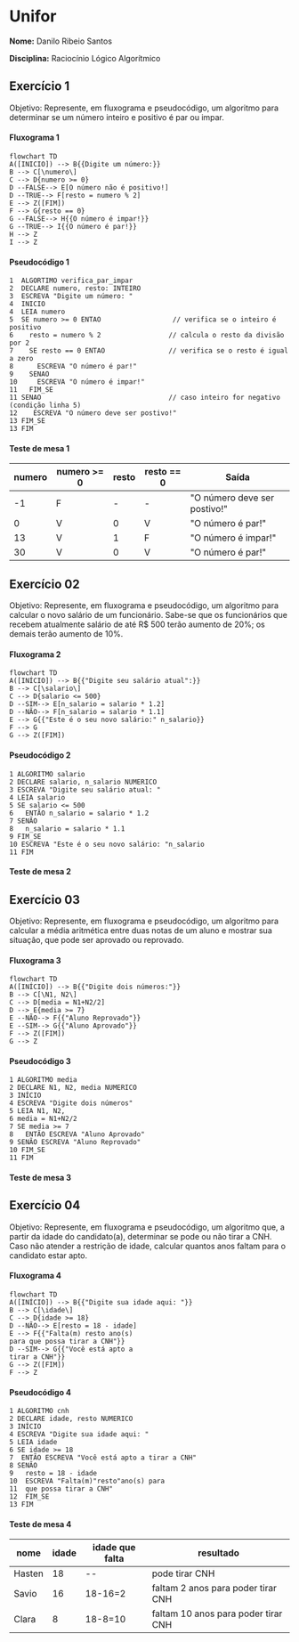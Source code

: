 # Unifor
**Nome:** Danilo Ribeio Santos

**Disciplina:** Raciocínio Lógico Algorítmico
## Exercício 1
Objetivo: Represente, em fluxograma e pseudocódigo, um algoritmo para determinar se um número inteiro e positivo é par ou impar.
#### Fluxograma 1
```mermaid
flowchart TD
A([INICIO]) --> B{{Digite um número:}}
B --> C[\numero\]
C --> D{numero >= 0}
D --FALSE--> E[O número não é positivo!]
D --TRUE--> F[resto = numero % 2]
E --> Z([FIM])
F --> G{resto == 0}
G --FALSE--> H{{O número é impar!}}
G --TRUE--> I{{O número é par!}}
H --> Z
I --> Z
```
#### Pseudocódigo 1
```
1  ALGORTIMO verifica_par_impar
2  DECLARE numero, resto: INTEIRO
3  ESCREVA "Digite um número: "
4  INICIO
4  LEIA numero
5  SE numero >= 0 ENTAO                  // verifica se o inteiro é positivo
6    resto = numero % 2                 // calcula o resto da divisão por 2
7    SE resto == 0 ENTAO                // verifica se o resto é igual a zero
8      ESCREVA "O número é par!"
9    SENAO
10     ESCREVA "O número é impar!"
11   FIM_SE
11 SENAO                                // caso inteiro for negativo (condição linha 5)
12    ESCREVA "O número deve ser postivo!"
13 FIM_SE
13 FIM
```
#### Teste de mesa 1
| numero | numero >= 0 | resto | resto == 0 | Saída |
| -- | -- | -- | -- | -- | 
| -1 | F | - | - | "O número deve ser postivo!" |
| 0  | V | 0 | V | "O número é par!" |
| 13 | V | 1 | F | "O número é impar!" |
| 30 | V | 0 | V | "O número é par!" |

## Exercício 02
Objetivo: Represente, em fluxograma e pseudocódigo, um algoritmo para calcular o novo salário de um funcionário. 
Sabe-se que os funcionários que recebem atualmente salário de até R$ 500 terão aumento de 20%; os demais terão aumento de 10%.
#### Fluxograma 2
```mermaid
flowchart TD
A([INÍCIO]) --> B{{"Digite seu salário atual":}}
B --> C[\salario\]
C --> D{salario <= 500}
D --SIM--> E[n_salario = salario * 1.2]
D --NÃO--> F[n_salario = salario * 1.1]
E --> G{{"Este é o seu novo salário:" n_salario}}
F --> G
G --> Z([FIM])
```
#### Pseudocódigo 2
```
1 ALGORITMO salario
2 DECLARE salario, n_salario NUMERICO
3 ESCREVA "Digite seu salário atual: "
4 LEIA salario
5 SE salario <= 500
6 	ENTÃO n_salario = salario * 1.2
7 SENÃO
8 	n_salario = salario * 1.1
9 FIM_SE
10 ESCREVA "Este é o seu novo salário: "n_salario
11 FIM
```
#### Teste de mesa 2

## Exercício 03
Objetivo: Represente, em fluxograma e pseudocódigo, um algoritmo para calcular a média aritmética entre duas notas de um aluno e mostrar sua situação, que pode ser aprovado ou reprovado.
#### Fluxograma 3
```mermaid
flowchart TD
A([INÍCIO]) --> B{{"Digite dois números:"}}
B --> C[\N1, N2\]
C --> D[media = N1+N2/2]
D --> E{media >= 7}
E --NÃO--> F{{"Aluno Reprovado"}}
E --SIM--> G{{"Aluno Aprovado"}}
F --> Z([FIM])
G --> Z
```
#### Pseudocódigo 3
```
1 ALGORITMO media
2 DECLARE N1, N2, media NUMERICO
3 INÍCIO
4 ESCREVA "Digite dois números"
5 LEIA N1, N2, 
6 media = N1+N2/2
7 SE media >= 7
8 	ENTÃO ESCREVA "Aluno Aprovado"
9 SENÃO ESCREVA "Aluno Reprovado"
10 FIM_SE
11 FIM
```
#### Teste de mesa 3


## Exercício 04
Objetivo: Represente, em fluxograma e pseudocódigo, um algoritmo que, a partir da idade do candidato(a), determinar se pode ou não tirar a CNH. Caso não atender a restrição de idade, calcular quantos anos faltam para o candidato estar apto.
#### Fluxograma 4
```mermaid
flowchart TD
A([INÍCIO]) --> B{{"Digite sua idade aqui: "}}
B --> C[\idade\]
C --> D{idade >= 18}
D --NÃO--> E[resto = 18 - idade]
E --> F{{"Falta(m) resto ano(s) 
para que possa tirar a CNH"}}
D --SIM--> G{{"Você está apto a 
tirar a CNH"}}
G --> Z([FIM])
F --> Z
```
#### Pseudocódigo 4
```
1 ALGORITMO cnh
2 DECLARE idade, resto NUMERICO
3 INÍCIO
4 ESCREVA "Digite sua idade aqui: "
5 LEIA idade
6 SE idade >= 18
7  ENTÃO ESCREVA "Você está apto a tirar a CNH"
8 SENÃO
9 	resto = 18 - idade
10 	ESCREVA "Falta(m)"resto"ano(s) para 
11 	que possa tirar a CNH"
12  FIM_SE
13 FIM
```
#### Teste de mesa 4
|nome  |idade|idade que falta|resultado|
|--    |--   |--             |--       |
|Hasten|18   |--             |pode tirar CNH|
|Savio |16   |18-16=2        |faltam 2 anos para poder tirar CNH|
|Clara |8    |18-8=10        |faltam 10 anos para poder tirar CNH|
